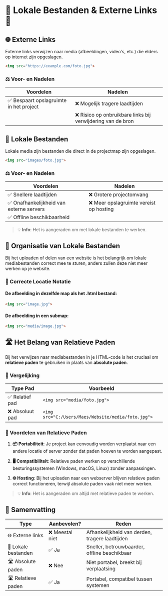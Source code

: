 # 🔗 Lokale Bestanden & Externe Links 🔗

## 🌐 Externe Links

Externe links verwijzen naar media (afbeeldingen, video's, etc.) die elders op internet zijn opgeslagen.

```html
<img src="https://example.com/foto.jpg">
```

### ⚖️ Voor- en Nadelen

| Voordelen | Nadelen |
|-----------|---------|
| ✅ Bespaart opslagruimte in het project | ❌ Mogelijk tragere laadtijden |
| | ❌ Risico op onbruikbare links bij verwijdering van de bron |

## 💾 Lokale Bestanden

Lokale media zijn bestanden die direct in de projectmap zijn opgeslagen.

```html
<img src="images/foto.jpg">
```

### ⚖️ Voor- en Nadelen

| Voordelen | Nadelen |
|-----------|---------|
| ✅ Snellere laadtijden | ❌ Grotere projectomvang |
| ✅ Onafhankelijkheid van externe servers | ❌ Meer opslagruimte vereist op hosting |
| ✅ Offline beschikbaarheid | |

> 💡 **Info**: Het is aangeraden om met lokale bestanden te werken.

## 📁 Organisatie van Lokale Bestanden

Bij het uploaden of delen van een website is het belangrijk om lokale mediabestanden correct mee te sturen, anders zullen deze niet meer werken op je website.

### 📍 Correcte Locatie Notatie

#### De afbeelding in dezelfde map als het .html bestand:

```html
<img src="image.jpg">
```

#### De afbeelding in een submap:

```html
<img src="media/image.jpg">
```

## 🛣️ Het Belang van Relatieve Paden

Bij het verwijzen naar mediabestanden in je HTML-code is het cruciaal om **relatieve paden** te gebruiken in plaats van **absolute paden**.

### 🔄 Vergelijking

| Type Pad | Voorbeeld |
|----------|-----------|
| ✅ Relatief pad | `<img src="media/foto.jpg">` |
| ❌ Absoluut pad | `<img src="C:/Users/Maes/Website/media/foto.jpg">` |

### 🌟 Voordelen van Relatieve Paden

1. **📦 Portabiliteit**: Je project kan eenvoudig worden verplaatst naar een andere locatie of server zonder dat paden hoeven te worden aangepast.

2. **🖥️ Compatibiliteit**: Relatieve paden werken op verschillende besturingssystemen (Windows, macOS, Linux) zonder aanpassingen.

3. **🌐 Hosting**: Bij het uploaden naar een webserver blijven relatieve paden correct functioneren, terwijl absolute paden vaak niet meer werken.

> 💡 **Info**: Het is aangeraden om altijd met relatieve paden te werken.

## 📝 Samenvatting

| Type | Aanbevolen? | Reden |
|------|------------|-------|
| 🌐 Externe links | ❌ Meestal niet | Afhankelijkheid van derden, tragere laadtijden |
| 💾 Lokale bestanden | ✅ Ja | Sneller, betrouwbaarder, offline beschikbaar |
| 🛣️ Absolute paden | ❌ Nee | Niet portabel, breekt bij verplaatsing |
| 🛣️ Relatieve paden | ✅ Ja | Portabel, compatibel tussen systemen |
